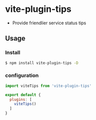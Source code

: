 # vite-plugin-tips

- Provide friendlier service status tips

## Usage

### Install

```bash
$ npm install vite-plugin-tips -D
```

### configuration

```js
import viteTips from 'vite-plugin-tips'

export default {
  plugins: [
    viteTips()
  ]
}
```
